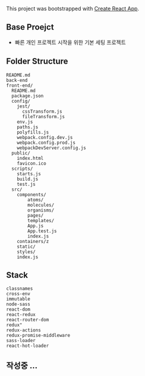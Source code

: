 This project was bootstrapped with [Create React App](https://github.com/facebookincubator/create-react-app).

## Base Proejct
 - 빠른 개인 프로젝트 시작을 위한 기본 세팅 프로젝트

## Folder Structure

```
README.md
back-end
front-end/
  README.md
  package.json
  config/
    jest/
      cssTransform.js
      fileTransform.js
    env.js
    paths.js
    polyfills.js
    webpack.config.dev.js
    webpack.config.prod.js
    webpackDevServer.config.js
  public/
    index.html
    favicon.ico
  scripts/
    starts.js
    build.js
    test.js
  src/
    components/
        atoms/
        molecules/
        organisms/
        pages/
        templates/
        App.js
        App.test.js
        index.js
    containers/z
    static/
    styles/
    index.js
```
##  Stack

```
classnames
cross-env
immutable
node-sass 
react-dom 
react-redux 
react-router-dom
redux"
redux-actions 
redux-promise-middleware
sass-loader
react-hot-loader
```

##  작성중 ... 
